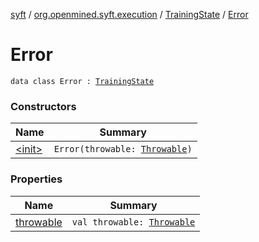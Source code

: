 [syft](../../../index.md) / [org.openmined.syft.execution](../../index.md) / [TrainingState](../index.md) / [Error](./index.md)

# Error

`data class Error : `[`TrainingState`](../index.md)

### Constructors

| Name | Summary |
|---|---|
| [&lt;init&gt;](-init-.md) | `Error(throwable: `[`Throwable`](https://kotlinlang.org/api/latest/jvm/stdlib/kotlin/-throwable/index.html)`)` |

### Properties

| Name | Summary |
|---|---|
| [throwable](throwable.md) | `val throwable: `[`Throwable`](https://kotlinlang.org/api/latest/jvm/stdlib/kotlin/-throwable/index.html) |
